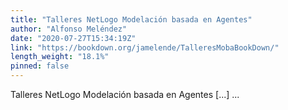 ```yaml
---
title: "Talleres NetLogo Modelación basada en Agentes"
author: "Alfonso Meléndez"
date: "2020-07-27T15:34:19Z"
link: "https://bookdown.org/jamelende/TalleresMobaBookDown/"
length_weight: "18.1%"
pinned: false
---
```


Talleres NetLogo Modelación basada en Agentes [...]  ...
